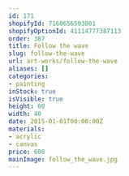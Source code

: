 ```yaml
---
id: 171
shopifyId: 7160656593001
shopifyOptionId: 41114777387113
order: 387
title: Follow the wave
slug: follow-the-wave
url: art-works/follow-the-wave
aliases: []
categories:
- painting
inStock: true
isVisible: true
height: 60
width: 40
date: 2015-01-01T00:00:00Z
materials:
- acrylic
- canvas
price: 600
mainImage: follow_the_wave.jpg
---
```

